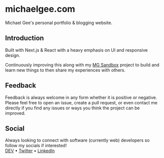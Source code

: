 # michaelgee.com
Michael Gee's personal portfolio & blogging website.

## Introduction
Built with Next.js & React with a heavy emphasis on UI and responsive design.

Continuously improving this along with my [MG Sandbox](https://github.com/michaelgee22/mg-sandbox) project to build and learn new things to then share my experiences with others.

## Feedback
Feedback is always welcome in any form whether it is positive or negative. Please feel free to open an issue, create a pull request, or even contact me directly if you find any issues or ways you think the project can be improved.

## Social
Always looking to connect with software (currently web) developers so follow my socials if interested!<br/>
[DEV](https://dev.to/michaelgee22) • [Twitter](https://twitter.com/michaelgee7) • [LinkedIn](https://www.linkedin.com/in/michael-gee)
